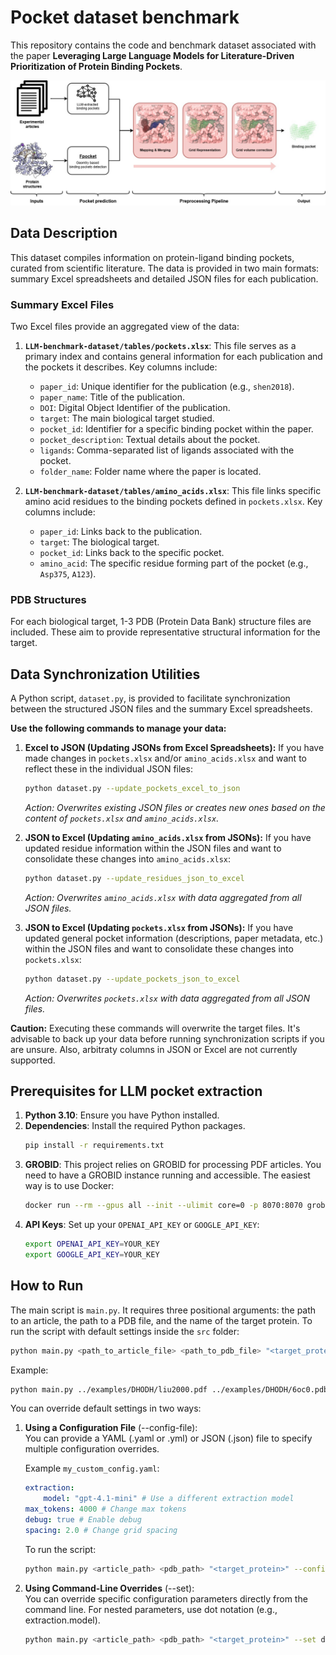 # Pocket dataset benchmark
This repository contains the code and benchmark dataset associated with the paper **Leveraging Large Language Models for Literature-Driven Prioritization of Protein Binding Pockets**.

![](workflow.jpg)

## Data Description

This dataset compiles information on protein-ligand binding pockets, curated from scientific literature. The data is provided in two main formats: summary Excel spreadsheets and detailed JSON files for each publication.

### Summary Excel Files

Two Excel files provide an aggregated view of the data:

1.  **`LLM-benchmark-dataset/tables/pockets.xlsx`**: This file serves as a primary index and contains general information for each publication and the pockets it describes. Key columns include:
    *   `paper_id`: Unique identifier for the publication (e.g., `shen2018`).
    *   `paper_name`: Title of the publication.
    *   `DOI`: Digital Object Identifier of the publication.
    *   `target`: The main biological target studied.
    *   `pocket_id`: Identifier for a specific binding pocket within the paper.
    *   `pocket_description`: Textual details about the pocket.
    *   `ligands`: Comma-separated list of ligands associated with the pocket.
    *   `folder_name`: Folder name where the paper is located.

2.  **`LLM-benchmark-dataset/tables/amino_acids.xlsx`**: This file links specific amino acid residues to the binding pockets defined in `pockets.xlsx`. Key columns include:
    *   `paper_id`: Links back to the publication.
    *   `target`: The biological target.
    *   `pocket_id`: Links back to the specific pocket.
    *   `amino_acid`: The specific residue forming part of the pocket (e.g., `Asp375`, `A123`).


### PDB Structures
For each biological target, 1-3 PDB (Protein Data Bank) structure files are included. These aim to provide representative structural information for the target.

## Data Synchronization Utilities

A Python script, `dataset.py`, is provided to facilitate synchronization between the structured JSON files and the summary Excel spreadsheets.

**Use the following commands to manage your data:**

1.  **Excel to JSON (Updating JSONs from Excel Spreadsheets):**
    If you have made changes in `pockets.xlsx` and/or `amino_acids.xlsx` and want to reflect these in the individual JSON files:
    ```bash
    python dataset.py --update_pockets_excel_to_json
    ```
    *Action: Overwrites existing JSON files or creates new ones based on the content of `pockets.xlsx` and `amino_acids.xlsx`.*

2.  **JSON to Excel (Updating `amino_acids.xlsx` from JSONs):**
    If you have updated residue information within the JSON files and want to consolidate these changes into `amino_acids.xlsx`:
    ```bash
    python dataset.py --update_residues_json_to_excel
    ```
    *Action: Overwrites `amino_acids.xlsx` with data aggregated from all JSON files.*

3.  **JSON to Excel (Updating `pockets.xlsx` from JSONs):**
    If you have updated general pocket information (descriptions, paper metadata, etc.) within the JSON files and want to consolidate these changes into `pockets.xlsx`:
    ```bash
    python dataset.py --update_pockets_json_to_excel
    ```
    *Action: Overwrites `pockets.xlsx` with data aggregated from all JSON files.*

**Caution:** Executing these commands will overwrite the target files. It's advisable to back up your data before running synchronization scripts if you are unsure. Also, arbitraty columns in JSON or Excel are not currently supported.


## Prerequisites for LLM pocket extraction

1.  **Python 3.10**: Ensure you have Python installed.
2.  **Dependencies**: Install the required Python packages.
    ```bash
    pip install -r requirements.txt
    ```
3.  **GROBID**: This project relies on GROBID for processing PDF articles. You need to have a GROBID instance running and accessible. The easiest way is to use Docker:
    ```bash
    docker run --rm --gpus all --init --ulimit core=0 -p 8070:8070 grobid/grobid:0.8.1
    ```
4. **API Keys**: Set up your `OPENAI_API_KEY` or `GOOGLE_API_KEY`:
    ```bash
    export OPENAI_API_KEY=YOUR_KEY
    export GOOGLE_API_KEY=YOUR_KEY
    ```

## How to Run

The main script is `main.py`. It requires three positional arguments: the path to an article, the path to a PDB file, and the name of the target protein.
To run the script with default settings inside the `src` folder:

```bash
python main.py <path_to_article_file> <path_to_pdb_file> "<target_protein_name>"
```

Example:
```bash
python main.py ../examples/DHODH/liu2000.pdf ../examples/DHODH/6oc0.pdb "Dihydroorotate dehydrogenase"
```

You can override default settings in two ways:

1) **Using a Configuration File** (--config-file):  
You can provide a YAML (.yaml or .yml) or JSON (.json) file to specify multiple configuration overrides.

    Example `my_custom_config.yaml`:
    ```yaml
    extraction:
        model: "gpt-4.1-mini" # Use a different extraction model
    max_tokens: 4000 # Change max tokens
    debug: true # Enable debug
    spacing: 2.0 # Change grid spacing
    ```

    To run the script:
    ```bash
    python main.py <article_path> <pdb_path> "<target_protein>" --config-file my_custom_config.yaml
    ```

2) **Using Command-Line Overrides** (--set):  
You can override specific configuration parameters directly from the command line. For nested parameters, use dot notation (e.g., extraction.model).
    ```bash
    python main.py <article_path> <pdb_path> "<target_protein>" --set debug=True --set extraction.model="gpt-4.1-mini"
    ```